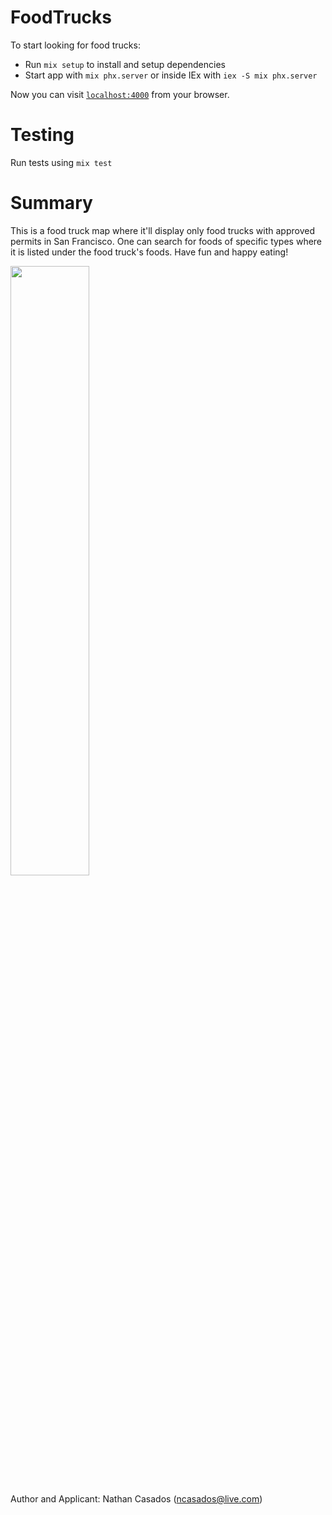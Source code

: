 # FoodTrucks

To start looking for food trucks:

  * Run `mix setup` to install and setup dependencies
  * Start app with `mix phx.server` or inside IEx with `iex -S mix phx.server`

Now you can visit [`localhost:4000`](http://localhost:4000) from your browser.

# Testing

Run tests using `mix test`

# Summary

This is a food truck map where it'll display only food trucks with approved permits in San Francisco. One can search for foods of specific types where it is listed under the food truck's foods. Have fun and happy eating!

<image src="preview.png" width=50% />

Author and Applicant: Nathan Casados (ncasados@live.com)

